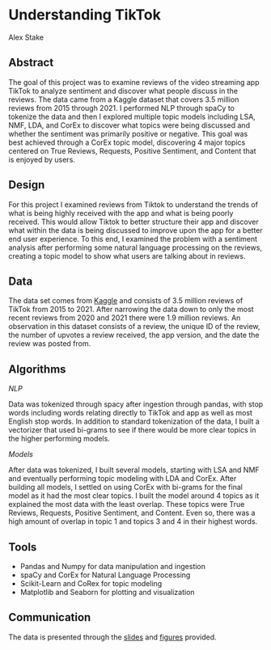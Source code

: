 # Understanding TikTok

Alex Stake

## Abstract

The goal of this project was to examine reviews of the video streaming app TikTok to analyze sentiment and discover what people discuss in the reviews. 
The data came from a Kaggle dataset that covers 3.5 million reviews from 2015 through 2021. I performed NLP through spaCy to tokenize the data and then I explored multiple topic models including LSA, NMF, LDA, and CorEx to discover what topics were being discussed and whether the sentiment was primarily positive or negative. 
This goal was best achieved through a CorEx topic model, discovering 4 major topics centered on True Reviews, Requests, Positive Sentiment, and Content that is enjoyed by users.

## Design

For this project I examined reviews from Tiktok to understand the trends of what is being highly received with the app and what is being poorly received. This would allow Tiktok to better structure their app and discover what within the data is being discussed to improve upon the app for a better end user experience. To this end, I examined the problem with a sentiment analysis after performing some natural language processing on the reviews, creating a topic model to show what users are talking about in reviews.

## Data

The data set comes from [Kaggle](https://www.kaggle.com/shivamb/35-million-tiktok-mobile-app-reviews) and consists of 3.5 million reviews of TikTok from 2015 to 2021.
After narrowing the data down to only the most recent reviews from 2020 and 2021 there were 1.9 million reviews. An observation in this dataset consists of a review, the unique ID of the review, the number of upvotes a review received, the app version, and the date the review was posted from. 

## Algorithms
*NLP*

Data was tokenized through spacy after ingestion through pandas, with stop words including words relating directly to TikTok and app as well as most English stop words.
In addition to standard tokenization of the data, I built a vectorizer that used bi-grams to see if there would be more clear topics in the higher performing models.

*Models*

After data was tokenized, I built several models, starting with LSA and NMF and eventually performing topic modeling with LDA and CorEx. After building all models, I settled on using CorEx with bi-grams for the final model as it had the most clear topics. 
I built the model around 4 topics as it explained the most data with the least overlap. These topics were True Reviews, Requests, Positive Sentiment, and Content. Even so, there was a high amount of overlap in topic 1 and topics 3 and 4 in their highest words.

## Tools
- Pandas and Numpy for data manipulation and ingestion
- spaCy and CorEx for Natural Language Processing
- Scikit-Learn and CoRex for topic modeling
- Matplotlib and Seaborn for plotting and visualization

## Communication

The data is presented through the [slides](https://github.com/ajstake/Unsupervised_Tik_Tok/blob/main/Tiktok_Unsupervised_Presentation.pdf) and [figures](https://github.com/ajstake/Unsupervised_Tik_Tok/tree/main/figures) provided.
